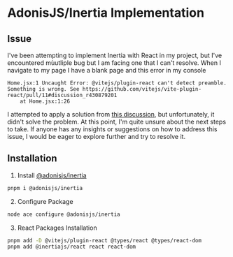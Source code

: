 # AdonisJS/Inertia Implementation

## Issue

I've been attempting to implement Inertia with React in my project, but I've encountered mùutliple bug but I am facing one that I can't resolve. When I navigate to my page I have a blank page and this error in my console

```
Home.jsx:1 Uncaught Error: @vitejs/plugin-react can't detect preamble. Something is wrong. See https://github.com/vitejs/vite-plugin-react/pull/11#discussion_r430879201
    at Home.jsx:1:26
```

I attempted to apply a solution from [this discussion](https://github.com/vitejs/vite/issues/1984#issuecomment-778289660 ), but unfortunately, it didn't solve the problem. At this point, I'm quite unsure about the next steps to take. If anyone has any insights or suggestions on how to address this issue, I would be eager to explore further and try to resolve it.


## Installation

1. Install  [@adonisjs/inertia](https://www.npmjs.com/package/@adonisjs/inertia)

```bash
pnpm i @adonisjs/inertia
```

2. Configure Package

```bash
node ace configure @adonisjs/inertia
```

3. React Packages Installation

```bash
pnpm add -D @vitejs/plugin-react @types/react @types/react-dom
pnpm add @inertiajs/react react react-dom
```
